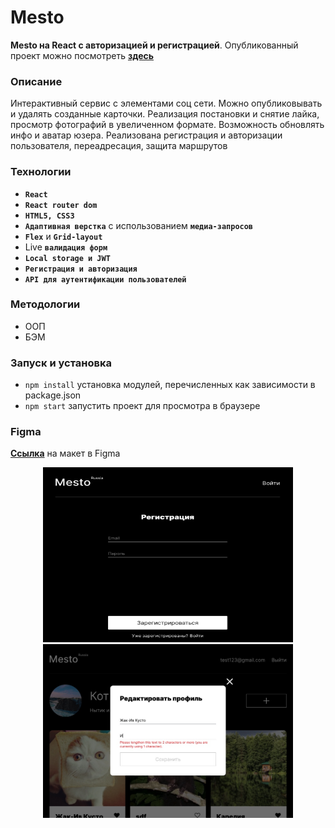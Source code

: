 # Mesto
**Mesto на React с авторизацией и регистрацией**. Опубликованный проект можно посмотреть **[здесь](https://yuliaiv-iv.github.io/react-mesto-auth)**

### Описание

Интерактивный сервис с элементами соц сети. Можно опубликовывать и удалять созданные карточки. Реализация постановки и снятие лайка, просмотр фотографий в увеличенном формате. Возможность обновлять инфо и аватар юзера. Реализована регистрация и авторизации пользователя, переадресация, защита маршрутов

### Технологии

* **`React`**
* **`React router dom`**
* **`HTML5, CSS3`**
* **`Адаптивная верстка`** с использованием **`медиа-запросов`**
* **`Flex`** и **`Grid-layout`**
* Live **`валидация форм`**
* **`Local storage и JWT`** 
* **`Регистрация и авторизация`**
* **`API для аутентификации пользователей`**

### Методологии
* ООП
* БЭМ

### Запуск и установка
* `npm install` установка модулей, перечисленных как зависимости в package.json
* `npm start` запустить проект для просмотра в браузере

### Figma 
**[Ссылка](https://www.figma.com/file/fUESH7icdnexdbpwgYsUcc/Sprint-14-(RU)?node-id=0%3A1)** на макет в Figma

<div align="center">
    <img src="./src/images/readme_login.png" alt="Место" width="400" height="280"/>
    <img src="./src/images/readme_main.jpg" alt="Место" width="400"/>
</div>

